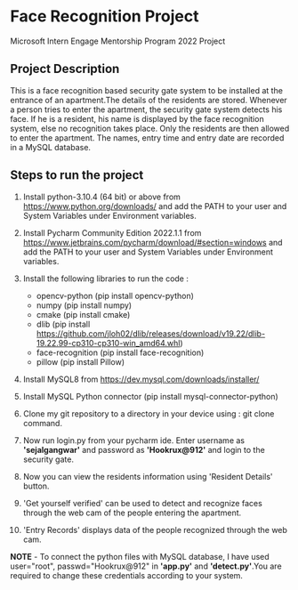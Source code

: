 # Face Recognition Project
Microsoft Intern Engage Mentorship Program 2022 Project

## Project Description
This is a face recognition based security gate system to be installed at the entrance of an apartment.The details of the residents are stored. Whenever a person tries to enter the apartment, the security gate system detects his face. If he is a resident, his name is displayed by the face recognition system, else no recognition takes place. Only the residents are then allowed to enter the apartment. The names, entry time and entry date are recorded in a MySQL database.

## Steps to run the project
1. Install python-3.10.4 (64 bit) or above from https://www.python.org/downloads/ and add the PATH to your user and System Variables under Environment variables.

2. Install Pycharm Community Edition 2022.1.1 from https://www.jetbrains.com/pycharm/download/#section=windows and add the PATH to your user and System Variables under Environment variables.

3. Install the following libraries to run the code :
     * opencv-python (pip install opencv-python)
     * numpy (pip install numpy)
     * cmake (pip install cmake)
     * dlib (pip install https://github.com/jloh02/dlib/releases/download/v19.22/dlib-19.22.99-cp310-cp310-win_amd64.whl)
     * face-recognition (pip install face-recognition)
     * pillow (pip install Pillow) 
5. Install MySQL8 from https://dev.mysql.com/downloads/installer/ 

5. Install MySQL Python connector (pip install mysql-connector-python)

6. Clone my git repository to a directory in your device using : git clone command.

7. Now run login.py from your pycharm ide. Enter username as **'sejalgangwar'** and password as **'Hookrux@912'** and login to the security gate.

8. Now you can view the residents information using 'Resident Details' button.

9. 'Get yourself verified' can be used to detect and recognize faces through the web cam of the people entering the apartment.

10. 'Entry Records' displays data of the people recognized through the web cam.

**NOTE** - To connect the python files with MySQL database, I have used user="root", passwd="Hookrux@912" in **'app.py'** and **'detect.py'**.You are required to change these credentials according to your system.
